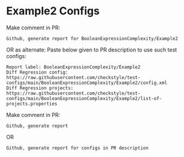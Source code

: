 # Example2 Configs
Make comment in PR:
```
Github, generate report for BooleanExpressionComplexity/Example2
```
OR as alternate:
Paste below given to PR description to use such test configs:
```
Report label: BooleanExpressionComplexity/Example2
Diff Regression config: https://raw.githubusercontent.com/checkstyle/test-configs/main/BooleanExpressionComplexity/Example2/config.xml
Diff Regression projects: https://raw.githubusercontent.com/checkstyle/test-configs/main/BooleanExpressionComplexity/Example2/list-of-projects.properties
```
Make comment in PR:
```
Github, generate report
```
OR
```
Github, generate report for configs in PR description
```
